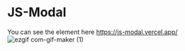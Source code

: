 # JS-Modal

You can see the element here      https://js-modal.vercel.app/
![ezgif com-gif-maker (1)](https://user-images.githubusercontent.com/81223136/218155917-38f165d4-a3cd-47b3-9fc8-0352cf749a8f.gif)
